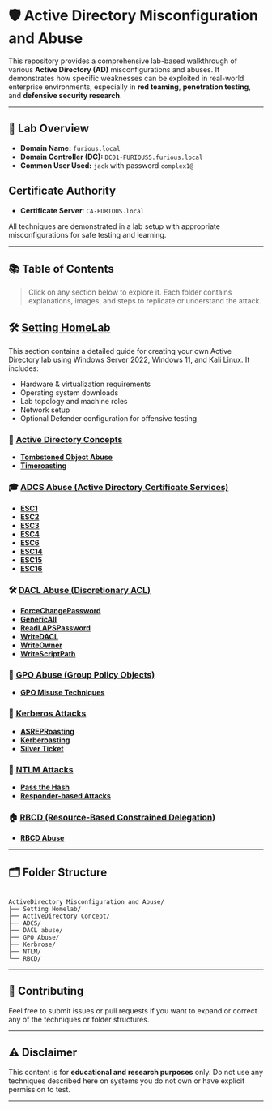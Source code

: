 # 🛡️ Active Directory Misconfiguration and Abuse

This repository provides a comprehensive lab-based walkthrough of various **Active Directory (AD)** misconfigurations and abuses. It demonstrates how specific weaknesses can be exploited in real-world enterprise environments, especially in **red teaming**, **penetration testing**, and **defensive security research**.

---

## 🏁 Lab Overview

- **Domain Name:** `furious.local`
- **Domain Controller (DC):** `DC01-FURIOUS5.furious.local`
- **Common User Used:** `jack` with password `complex1@`

##  Certificate Authority

- **Certificate Server**: `CA-FURIOUS.local`

All techniques are demonstrated in a lab setup with appropriate misconfigurations for safe testing and learning.

---

## 📚 Table of Contents

> Click on any section below to explore it. Each folder contains explanations, images, and steps to replicate or understand the attack.

## 🛠️ [Setting HomeLab](./Setting%20Homelab)

This section contains a detailed guide for creating your own Active Directory lab using Windows Server 2022, Windows 11, and Kali Linux. It includes:

- Hardware & virtualization requirements
- Operating system downloads
- Lab topology and machine roles
- Network setup
- Optional Defender configuration for offensive testing

### 🔐 [Active Directory Concepts](./ActiveDirectory%20Concept/TomeStoned)
- **[Tombstoned Object Abuse](./ActiveDirectory%20Concept/TomeStoned)**
- **[Timeroasting](./ActiveDirectory%20Concept/Timeroasting)**
  
### 🎓 [ADCS Abuse (Active Directory Certificate Services)](./ADCS)
- **[ESC1](./ADCS/ADCS-ESC1)**
- **[ESC2](./ADCS/ADCS-ESC2)**
- **[ESC3](./ADCS/ADCS-ESC3)**
- **[ESC4](./ADCS/ADCS-ESC4)**
- **[ESC6](./ADCS/ADCS-ESC6)**
- **[ESC14](./ADCS/ADCS-ESC14)**
- **[ESC15](./ADCS/ADCS-ESC15)**
- **[ESC16](./ADCS/ADCS-ESC16)**

### 🛠️ [DACL Abuse (Discretionary ACL)](./DACL%20abuse)
- **[ForceChangePassword](./DACL%20abuse/ForceChangePassword)**
- **[GenericAll](./DACL%20abuse/GenericAll)**
- **[ReadLAPSPassword](./DACL%20abuse/ReadLAPSPassword)**
- **[WriteDACL](./DACL%20abuse/WriteDACL)**
- **[WriteOwner](./DACL%20abuse/WriteOwner)**
- **[WriteScriptPath](./DACL%20abuse/WriteScriptPath/)**

### 🧠 [GPO Abuse (Group Policy Objects)](./GPO%20Abuse)
- **[GPO Misuse Techniques](./GPO%20Abuse)**

### 🦸 [Kerberos Attacks](./Kerbrose)
- **[ASREPRoasting](./Kerbrose/ASREProasting)**
- **[Kerberoasting](./Kerbrose/Kerbroasting)**
- **[Silver Ticket](./Kerbrose/SilverTicket)**

### 🔄 [NTLM Attacks](./NTLM)
- **[Pass the Hash](./NTLM/PassTheHash)**
- **[Responder-based Attacks](./NTLM/Responder)**

### 🏠 [RBCD (Resource-Based Constrained Delegation)](./RBCD)
- **[RBCD Abuse](./RBCD)**


---

## 🗂️ Folder Structure

```

ActiveDirectory Misconfiguration and Abuse/
├── Setting Homelab/
├── ActiveDirectory Concept/
├── ADCS/
├── DACL abuse/
├── GPO Abuse/
├── Kerbrose/
├── NTLM/
└── RBCD/

```

---

## 🤝 Contributing

Feel free to submit issues or pull requests if you want to expand or correct any of the techniques or folder structures.

---

## ⚠️ Disclaimer

This content is for **educational and research purposes** only. Do not use any techniques described here on systems you do not own or have explicit permission to test.

---

